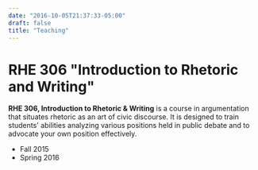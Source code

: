 ```yaml
---
date: "2016-10-05T21:37:33-05:00"
draft: false
title: "Teaching"
---
```


# RHE 306 "Introduction to Rhetoric and Writing"

**RHE 306, Introduction to Rhetoric & Writing** is a course in argumentation that situates rhetoric as an art of civic discourse. It is designed to train students' abilities analyzing various positions held in public debate and to advocate your own position effectively.

- Fall 2015
- Spring 2016
